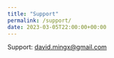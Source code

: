 ```yaml
---
title: "Support"
permalink: /support/
date: 2023-03-05T22:00:00+00:00
---
```


Support: david.mingx@gmail.com